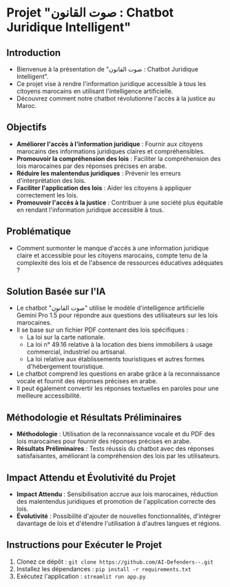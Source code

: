# Projet "صوت القانون : Chatbot Juridique Intelligent"

## Introduction

- Bienvenue à la présentation de "صوت القانون : Chatbot Juridique Intelligent".
- Ce projet vise à rendre l'information juridique accessible à tous les citoyens marocains en utilisant l'intelligence artificielle.
- Découvrez comment notre chatbot révolutionne l'accès à la justice au Maroc.

## Objectifs

- **Améliorer l'accès à l'information juridique** : Fournir aux citoyens marocains des informations juridiques claires et compréhensibles.
- **Promouvoir la compréhension des lois** : Faciliter la compréhension des lois marocaines par des réponses précises en arabe.
- **Réduire les malentendus juridiques** : Prévenir les erreurs d'interprétation des lois.
- **Faciliter l'application des lois** : Aider les citoyens à appliquer correctement les lois.
- **Promouvoir l'accès à la justice** : Contribuer à une société plus équitable en rendant l'information juridique accessible à tous.

## Problématique

- Comment surmonter le manque d'accès à une information juridique claire et accessible pour les citoyens marocains, compte tenu de la complexité des lois et de l'absence de ressources éducatives adéquates ?

## Solution Basée sur l'IA

- Le chatbot "صوت القانون" utilise le modèle d'intelligence artificielle Gemini Pro 1.5 pour répondre aux questions des utilisateurs sur les lois marocaines.
- Il se base sur un fichier PDF contenant des lois spécifiques :
  - La loi sur la carte nationale.
  - La loi n° 49.16 relative à la location des biens immobiliers à usage commercial, industriel ou artisanal.
  - La loi relative aux établissements touristiques et autres formes d'hébergement touristique.
- Le chatbot comprend les questions en arabe grâce à la reconnaissance vocale et fournit des réponses précises en arabe.
- Il peut également convertir les réponses textuelles en paroles pour une meilleure accessibilité.

## Méthodologie et Résultats Préliminaires

- **Méthodologie** : Utilisation de la reconnaissance vocale et du PDF des lois marocaines pour fournir des réponses précises en arabe.
- **Résultats Préliminaires** : Tests réussis du chatbot avec des réponses satisfaisantes, améliorant la compréhension des lois par les utilisateurs.

## Impact Attendu et Évolutivité du Projet

- **Impact Attendu** : Sensibilisation accrue aux lois marocaines, réduction des malentendus juridiques et promotion de l'application correcte des lois.
- **Évolutivité** : Possibilité d'ajouter de nouvelles fonctionnalités, d'intégrer davantage de lois et d'étendre l'utilisation à d'autres langues et régions.

## Instructions pour Exécuter le Projet

1. Clonez ce dépôt : `git clone https://github.com/AI-Defenders--.git`
2. Installez les dépendances : `pip install -r requirements.txt`
3. Exécutez l'application : `streamlit run app.py`

